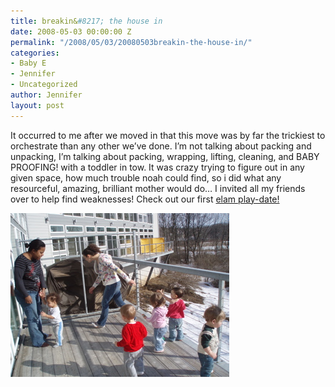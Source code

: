 ```yaml
---
title: breakin&#8217; the house in
date: 2008-05-03 00:00:00 Z
permalink: "/2008/05/03/20080503breakin-the-house-in/"
categories:
- Baby E
- Jennifer
- Uncategorized
author: Jennifer
layout: post
---
```


It occurred to me after we moved in that this move was by far the trickiest to orchestrate than any other we&#8217;ve done. I&#8217;m not talking about packing and unpacking, I&#8217;m talking about packing, wrapping, lifting, cleaning, and BABY PROOFING! with a toddler in tow. It was crazy trying to figure out in any given space, how much trouble noah could find, so i did what any resourceful, amazing, brilliant mother would do&#8230; I invited all my friends over to help find weaknesses! Check out our first [elam play-date!](http://www.flickr.com/photos/jenniferandJennifers_photos/sets/72157604842480372/ "elam play-date!")

<img id="image231" alt="elam-play-date.jpg" src="/assets/images/breakinand-8217-the-house-in/1209719046000-missing.jpg" />
